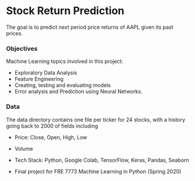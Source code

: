 # Stock Return Prediction
The goal is to predict next period price returns of AAPL given its past prices.

### Objectives
Machine Learning topics involved in this project:

- Exploratory Data Analysis
- Feature Engineering
- Creating, testing and evaluating models
- Error analysis and Prediction using Neural Networks.

### Data 
The data directory contains one file per ticker for 24 stocks, with a history going back to 2000 of fields including

- Price: Close, Open, High, Low
- Volume

- Tech Stack: Python, Google Colab, TensorFlow, Keras, Pandas, Seaborn

- Final project for FRE 7773 Machine Learning in Python (Spring 2020)
